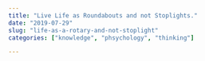 ```yaml
---
title: "Live Life as Roundabouts and not Stoplights."
date: "2019-07-29"
slug: "life-as-a-rotary-and-not-stoplight"
categories: ["knowledge", "phsychology", "thinking"]

---
```


<!-- wp:image -->
<figure class="wp-block-image"><img src="https://22dpwr1zij0x2s69j227c6gj-wpengine.netdna-ssl.com/wp-content/uploads/2015/09/ss-2015-07-14-at-09.11.38-1024x573.jpg" alt=""/></figure>
<!-- /wp:image -->

<!-- wp:paragraph -->
<p></p>
<!-- /wp:paragraph -->
